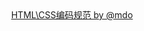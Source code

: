 <center>
<a targer='_blank' href = 'http://codeguide.bootcss.com/'>HTML\CSS编码规范 by @mdo</a>
</center>
